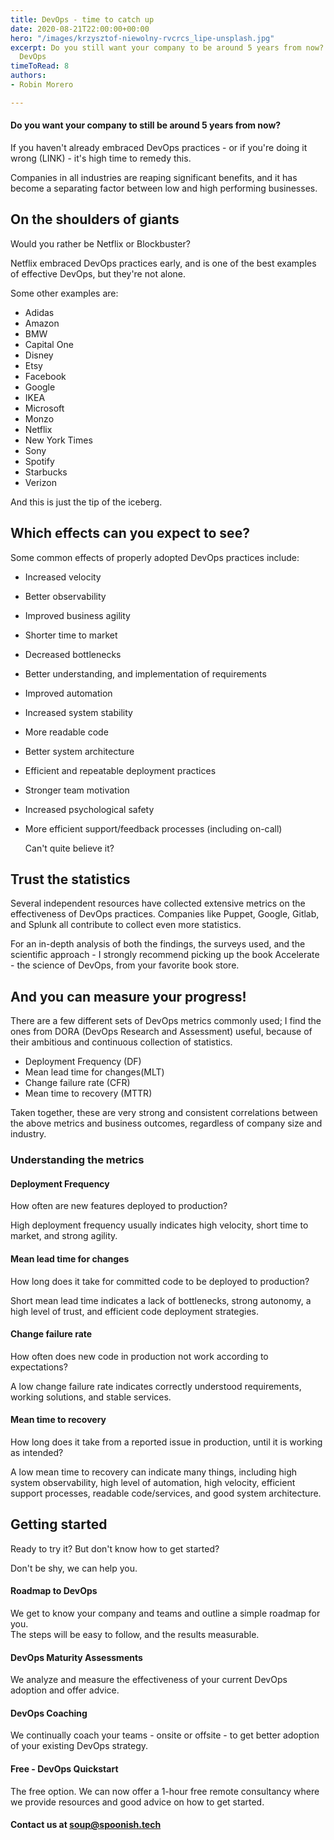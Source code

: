 ```yaml
---
title: DevOps - time to catch up
date: 2020-08-21T22:00:00+00:00
hero: "/images/krzysztof-niewolny-rvcrcs_lipe-unsplash.jpg"
excerpt: Do you still want your company to be around 5 years from now? Time to embrace
  DevOps
timeToRead: 8
authors:
- Robin Morero

---
```


#### Do you want your company to still be around 5 years from now?

If you haven't already embraced DevOps practices - or if you're doing it wrong (LINK) - it's high time to remedy this.

Companies in all industries are reaping significant benefits, and it has become a separating factor between low and high performing businesses.

## On the shoulders of giants

Would you rather be Netflix or Blockbuster?

Netflix embraced DevOps practices early, and is one of the best examples of effective DevOps, but they're not alone.

Some other examples are:

* Adidas
* Amazon
* BMW
* Capital One
* Disney
* Etsy
* Facebook
* Google
* IKEA
* Microsoft
* Monzo
* Netflix
* New York Times
* Sony
* Spotify
* Starbucks
* Verizon

And this is just the tip of the iceberg.

## Which effects can you expect to see?

Some common effects of properly adopted DevOps practices include:

* Increased velocity
* Better observability
* Improved business agility
* Shorter time to market
* Decreased bottlenecks
* Better understanding, and implementation of requirements
* Improved automation
* Increased system stability
* More readable code
* Better system architecture
* Efficient and repeatable deployment practices
* Stronger team motivation
* Increased psychological safety
* More efficient support/feedback processes (including on-call)

  Can't quite believe it?

## Trust the statistics

Several independent resources have collected extensive metrics on the effectiveness of DevOps practices. Companies like Puppet, Google, Gitlab, and Splunk all contribute to collect even more statistics.

For an in-depth analysis of both the findings, the surveys used, and the scientific approach - I strongly recommend picking up the book Accelerate - the science of DevOps, from your favorite book store.

## And you can measure your progress!

There are a few different sets of DevOps metrics commonly used; I find the ones from DORA (DevOps Research and Assessment) useful, because of their ambitious and continuous collection of statistics.

* Deployment Frequency (DF)
* Mean lead time for changes(MLT)
* Change failure rate (CFR)
* Mean time to recovery (MTTR)

Taken together, these are very strong and consistent correlations between the above metrics and business outcomes, regardless of company size and industry.

### Understanding the metrics

#### Deployment Frequency

How often are new features deployed to production?

High deployment frequency usually indicates high velocity, short time to market, and strong agility.

#### Mean lead time for changes

How long does it take for committed code to be deployed to production?

Short mean lead time indicates a lack of bottlenecks, strong autonomy, a high level of trust, and efficient code deployment strategies.

#### Change failure rate

How often does new code in production not work according to expectations?

A low change failure rate indicates correctly understood requirements, working solutions, and stable services.

#### Mean time to recovery

How long does it take from a reported issue in production, until it is working as intended?

A low mean time to recovery can indicate many things, including high system observability, high level of automation, high velocity, efficient support processes, readable code/services, and good system architecture.

## Getting started

Ready to try it? But don't know how to get started?

Don't be shy, we can help you.

#### Roadmap to DevOps

We get to know your company and teams and outline a simple roadmap for you.  
The steps will be easy to follow, and the results measurable.

#### DevOps Maturity Assessments

We analyze and measure the effectiveness of your current DevOps adoption and offer advice.

#### DevOps Coaching

We continually coach your teams - onsite or offsite -  to get better adoption of your existing DevOps strategy.

#### Free - DevOps Quickstart

The free option. We can now offer a 1-hour free remote consultancy where we provide resources and good advice on how to get started.

#### Contact us at [soup@spoonish.tech](mailto:soup@spoonish.tech "soup@spoonish.tech")